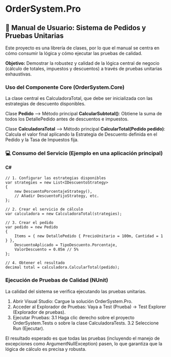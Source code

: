 # OrderSystem.Pro

## 🧪 Manual de Usuario: Sistema de Pedidos y Pruebas Unitarias

Este proyecto es una librería de clases, por lo que el manual se centra en cómo consumir la lógica y cómo ejecutar las pruebas de calidad.

**Objetivo:**
Demostrar la robustez y calidad de la lógica central de negocio (cálculo de totales, impuestos y descuentos) a través de pruebas unitarias exhaustivas.

### Uso del Componente Core (OrderSystem.Core) 
La clase central es CalculadoraTotal, que debe ser inicializada con las estrategias de descuento disponibles.

Clase **Pedido** --> Método principal **CalcularSubtotal()**: Obtiene la suma de todos los DetallePedido antes de descuentos e impuestos.

Clase **CalculadoraTotal** --> Método principal **CalcularTotal(Pedido pedido)**: Calcula el valor final aplicando la Estrategia de Descuento definida en el Pedido y la Tasa de Impuestos fija.

### 💻 Consumo del Servicio (Ejemplo en una aplicación principal)
#### C#
```
// 1. Configurar las estrategias disponibles
var strategies = new List<IDescuentoStrategy>
{
    new DescuentoPorcentajeStrategy(),
    // Añadir DescuentoFijoStrategy, etc.
};

// 2. Crear el servicio de cálculo
var calculadora = new CalculadoraTotal(strategies);

// 3. Crear el pedido
var pedido = new Pedido 
{
    Items = { new DetallePedido { PrecioUnitario = 100m, Cantidad = 1 } },
    DescuentoAplicado = TipoDescuento.Porcentaje,
    ValorDescuento = 0.05m // 5%
};

// 4. Obtener el resultado
decimal total = calculadora.CalcularTotal(pedido);
```

### Ejecución de Pruebas de Calidad (NUnit)
La calidad del sistema se verifica ejecutando las pruebas unitarias.
1. Abrir Visual Studio: Cargue la solución OrderSystem.Pro.
2. Acceder al Explorador de Pruebas: Vaya a Test (Prueba) → Test Explorer (Explorador de pruebas).
3. Ejecutar Pruebas:
   3.1 Haga clic derecho sobre el proyecto OrderSystem.Tests o sobre la clase CalculadoraTests.
   3.2 Seleccione Run (Ejecutar).

El resultado esperado es que todas las pruebas (incluyendo el manejo de excepciones como ArgumentNullException) pasen, lo que garantiza que la lógica de cálculo es precisa y robusta.
